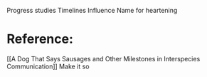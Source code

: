 
Progress studies 
Timelines 
Influence 
Name for heartening 

# Reference:
[[A Dog That Says Sausages and Other Milestones in Interspecies Communication]]
Make it so